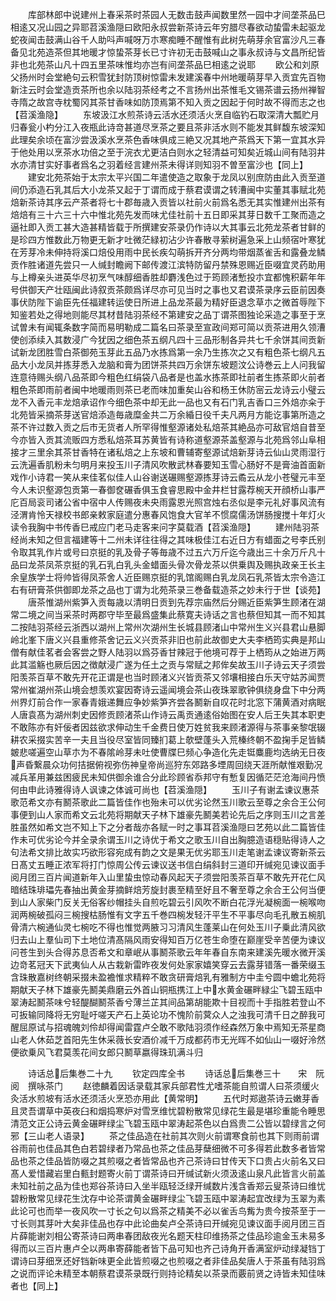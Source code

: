 <!-- { "loadSidebar": true } -->
　　库部林郎中说建州上春采茶时茶园人无数击鼓声闻数里然一园中才间垄茶品巳相逺又况山园之异耶苕溪渔隠曰欧阳永叔尝新茶诗云年穷腊尽春欲动蛰雷未起驱龙蛇夜闻击鼓满山谷千人助呌声喊呀万朩寒痴睡不醒惟有此树先萌芽余官富沙凡三春备见北苑造茶但其地暖才惊蛰茶芽长已寸许初无击鼓喊山之事永叔诗与文昌所纪皆非也北苑茶山凡十四五里茶味惟均亦岂有间垄茶品巳相逺之说耶
　　欧公和刘原父扬州时会堂絶句云积雪犹封防顶树惊雷未发建溪春中州地暖萌芽早入贡宜先百物新注云时会堂造贡茶所也余以陆羽茶经考之不言扬州出茶惟毛文锡茶谱云扬州禅智寺隋之故宫寺枕蜀冈其茶甘香味如防顶焉第不知入贡之因起于何时故不得而志之也【苕溪渔隐】
　　东坡汲江水煎茶诗云活水还须活火烹自临钓石取深清大瓢贮月归春瓮小杓分江入夜瓶此诗竒甚道尽烹茶之要且茶非活水则不能发其鲜馥东坡深知此理矣余顷在富沙尝汲溪水烹茶色香味俱成三絶又况其地产茶爲天下第一宜其水异于他处用以烹茶水功倍之至于浣衣尤更洁白则水之轻清益可知矣近城山间有陆羽井水亦清甘实好事者爲名之羽着经言建州茶未得详则知羽不曽至富沙也【同上】
　　建安北苑茶始于太宗太平兴国二年遣使造之取象于龙凤以别庶防由此入贡至道间仍添造石乳其后大小龙茶又起于丁谓而成于蔡君谟谓之转漕闽中实董其事赋北苑焙新茶诗其序云产茶者将七十郡毎歳入贡皆以社前火前爲名悉无其实惟建州出茶有焙焙有三十六三十六中惟北苑先发而味尤佳社前十五日即采其芽日数千工聚而造之逼社即入贡工甚大造甚精皆载于所撰建安茶录仍作诗以大其事云北苑龙茶者甘鲜的是珍四方惟数此万物更无新才吐微茫緑初沾少许春散寻萦树遍急采上山频宿叶寒犹在芳芽冷未伸持将溪口焙伇用雨中民长疾勾萌拆开齐分两均带烟蒸雀舌和露叠龙鳞贡作胜诸道先尝只一人缄封瞻阙下邮传渡江滨特防留丹禁殊恩赐近臣啜宜灵药助用与上樽亲头进英华尽初烹气味醇细香胜却麝浅色过于筠顾渚慙投朩宜都愧积薪年年号供御天产壮瓯闽此诗叙贡茶颇爲详尽亦可见当时之事也又君谟茶录序云臣前因奏事伏防陛下谕臣先任福建转运使日所进上品龙茶最为精好臣退念草朩之微首辱陛下知鉴若处之得地则能尽其材昔陆羽茶经不第建安之品丁谓茶图独论采造之事至于烹试曽未有闻辄条数字简而易明勒成二篇名曰茶录至宣政间郑可简以贡茶进用久领漕使创添续入其数浸广今犹因之细色茶五纲凡四十三品形制各异共七千余饼其间贡新试新龙团胜雪白茶御苑玉芽此五品乃水拣爲第一余乃生拣次之又有粗色茶七纲凡五品大小龙凤并拣芽悉入龙脑和膏为团饼茶共四万余饼东坡题汶公诗巻云上人问我留连意待赐头纲八品茶即今粗色红绢袋八品者是也盖水拣茶即社前者生拣茶即火前者粗色茶即雨前者闽中地暖雨则茶已老而味加重矣山谷和杨王休防宻云龙诗云小璧云龙不入香元丰龙焙承诏作今细色茶中却无此一品也又有石门乳吉香口三外焙亦籴于北苑皆采摘茶芽送官焙添造毎歳糜金共二万余緍日役千夫凡两月方能讫事第所造之茶不许过数入贡之后市无货者人所罕得惟壑源诸处私焙茶其絶品亦可敌官焙自昔至今亦皆入贡其流贩四方悉私焙茶耳苏黄皆有诗称道壑源茶盖壑源与北苑爲邻山阜相接才三里余其茶甘香特在诸私焙之上东坡和曹辅寄壑源试焙新芽诗云仙山灵雨湿行云洗遍香肌粉未匀明月来投玉川子清风吹散武林春要知玉雪心肠好不是膏油首面新戏作小诗君一笑从来佳茗似佳人山谷谢送碾赐壑源拣芽诗云矞云从龙小苍璧元丰至今人未识壑源包贡第一春御奁碾香俱玉食睿思殿中金井栏甘露荐椀天开顔桥山事严庀百局衮司诸公省中宿中人传赐夜未央雨露恩光照宫烛右丞似是李元礼好事风流有泾渭肯怜天禄校书郎亲敕家庭遣分惠春风饱食大官羊不惯腐儒汤饼肠搜搅十年灯火读令我胸中书传香巳戒应门老马走客来问字莫载酒【苕溪渔隠】
　　建州陆羽茶经尚未知之但言福建等十二州未详往往得之其味极佳江右近日方有蜡面之号李氏别令取其乳作片或号曰京挺的乳及骨子等毎歳不过五六万斤迄今歳出三十余万斤凡十品曰龙茶凤茶京挺的乳石乳白乳头金蜡面头骨次骨龙茶以供乗舆及赐执政亲王长主余皇族学士将帅皆得凤茶舍人近臣赐京挺的乳馆阁赐白乳龙凤石乳茶皆太宗令造江右有研膏茶供御即龙茶之品也丁谓为北苑茶录三巻备载造茶之妙未行于世【谈苑】
　　唐茶惟湖州紫笋入贡每歳以清明日贡到先荐宗庙然后分赐近臣紫笋生顾渚在湖常二境之间当采茶时两郡守毕至最爲盛集此蔡寛夫诗话之言也蔡但知其一而不知其二按陆羽茶经云浙西以湖州上常州次湖州生长城县顾渚山中常州生义兴县君山悬脚岭北峯下唐义兴县重修茶舍记云义兴贡茶非旧也前此故御史大夫李栖筠实典是邦山僧有献佳茗者会客尝之野人陆羽以爲芬香甘辣冠于他境可荐于上栖筠从之始进万两此其滥觞也厥后因之徴献浸广遂为任土之贡与常赋之邦侔矣故玉川子诗云天子须尝阳羡茶百草不敢先开花正谓是也当时顾渚义兴皆贡茶又邻壤相接白乐天守姑苏闻贾常州崔湖州茶山境会想羡欢宴因寄诗云遥闻境会茶山夜珠翠歌钟俱绕身盘下中分两州界灯前合作一家春青娥递舞应争妙紫笋齐尝各鬭新自叹花时北窓下蒲黄酒对病眠人唐袁髙为湖州刺史因修贡顾渚茶山作诗云禹贡通逺俗始图在安人后王失其本职吏不敢陈亦有奸佞者因兹欲求伸动生千金费日使万姓贫我来顾渚源得与茶事亲黎氓辍耕农采掇实苦辛一夫且当役尽室皆同臻扪葛上欹壁蓬头入荒榛终朝不盈掬手足皆鳞皴悲嗟遍空山草朩为不春隂岭芽未吐使曹牒巳频心争造化先走铤麋鹿均选纳无日夜声昏繋晨众功何拮据俯视弥伤神皇帝尚巡狩东郊路多堙周回绕天涯所献惟艰勤况减兵革用兼兹困疲民未知供御余谁合分此珍顾省忝邦守有慙复因循茫茫沧海间丹愤何由申此诗雅得诗人讽谏之体诚可尚也【苕溪渔隠】
　　玉川子有谢孟谏议惠茶歌范希文亦有鬭茶歌此二篇皆佳作也殆未可以优劣论然玉川歌云至尊之余合王公何事便到山人家而希文云北苑将期献天子林下雄豪先鬭美若论先后之序则玉川之言差胜虽然如希文岂不知上下之分者哉亦各赋一时之事耳苕溪渔隠曰艺苑以此二篇皆佳作未可优劣论今并全录余谓玉川之诗优于希文之歌玉川自出胸臆造语穏贴得诗人之句法希文排比故实巧欲形容宛成有韵之文是果无优劣耶玉川走笔谢孟谏议寄新茶云日髙丈五睡正浓军将打门惊周公传云谏议送书信白绢斜封三道印开缄宛见谏议面手阅月团三百片闻道新年入山里蛰虫惊动春风起天子须尝阳羡茶百草不敢先开花仁风暗结珠琲瓃先春抽出黄金芽摘鲜焙芳旋封裹至精至好且不奢至尊之余合王公何当便到山人家柴门反关无俗客纱帽挂头自煎吃碧云引风吹不断白花浮光凝椀面一椀喉吻润两椀破孤闷三椀搜枯肠惟有文字五千巻四椀发轻汗平生不平事尽向毛孔散五椀肌骨清六椀通仙灵七椀吃不得也惟觉两腋习习清风生蓬莱山在何处玉川子乗此清风欲归去山上羣仙司下土地位清髙隔风雨安得知百万亿苍生命堕在巅崖受辛苦便为谏议问苍生到头合得苏息否希文和章岷从事鬭茶歌云年年春自东南来建溪先暖水微开溪边竒茗冠天下武夷仙人从古栽新雷昨夜发何处家家嬉笑穿云去露芽错落一番荣缀玉含珠散嘉树终朝采掇未盈襜惟求精粹不敢贪研膏焙乳有雅制方中圭兮圆中蟾北苑将期献天子林下雄豪先鬭美鼎磨云外首山铜瓶携江上中水黄金碾畔緑尘飞碧玉瓯中翠涛起鬭茶味兮轻醍醐鬭茶香兮薄兰芷其间品第胡能欺十目视而十手指胜若登山不可扳输同降将无穷耻吁嗟天产石上英论功不愧阶前蓂众人之浊我可清千日之醉我可醒屈原试与招魂魄刘伶却得闻雷霆卢仝敢不歌陆羽须作经森然万象中焉知无茶星商山老人休茹芝首阳先生休采薇长安酒价减千万成都药市无光晖不如仙山一啜好泠然便欲乗风飞君莫羡花间女郎只鬭草嬴得珠玑满斗归

　　诗话总后集巻二十九
　　钦定四库全书
　　诗话总后集巻三十　　宋　阮　阅　撰咏茶门
　　赵徳麟着因话录载其家兵部君性尤嗜茶能自煎谓人曰茶须缓火灸活水煎坡有活水还须活火烹恐亦用此【黄常明】
　　五代时郑遨茶诗云嫩芽香且灵吾谓草中英夜臼和烟捣寒炉对雪烹维忧碧粉散常见绿花生最是堪珍重能令睡思清范文正公诗云黄金碾畔绿尘飞碧玉瓯中翠涛起茶色以白爲贵二公皆以碧绿言之何邪【三山老人语录】
　　茶之佳品造在社前其次则火前谓寒食前也其下则雨前谓谷雨前也佳品其色白若碧绿者乃常品也茶之佳品芽蘖细微不可多得若此数多者皆常品也茶之佳品皆防啜之其煎啜之者皆常品也齐己茶诗曰甘传天下口贵占火前名又曰髙人爱惜藏岩里白甀封题寄火前丁谓茶诗曰开缄试新火须汲逺山泉凡此皆言火前盖未知社前之品为佳也郑谷茶诗曰入坐半瓯轻泛绿开缄数片浅含香郑云叟茶诗曰维忧碧粉散常见绿花生沈存中论茶谓黄金碾畔绿尘飞碧玉瓯中翠涛起宜改绿为玉翠为素此论可也而举一夜风吹一寸长之句以爲茶之精美不必以雀舌鸟觜为贵今按茶至于一寸长则其芽叶大矣非佳品也存中此论曲矣卢仝茶诗曰开缄宛见谏议面手阅月团三百片薛能谢刘相公寄茶诗曰两串春团敌夜光名题天柱印维扬茶之佳品珍逾金玉未易多得而以三百片惠卢仝以两串寄薛能者皆下品可知也齐己诗角开香满室炉动绿凝铛丁谓诗曰芽细烹还好铛新味更全此皆煎啜之也煎啜之者非佳品矣唐人于茶虽有陆羽爲之说而评论未精至本朝蔡君谟茶录既行则持论精矣以茶录而覈前贤之诗皆未知佳味者也【同上】
